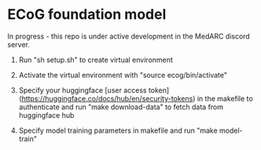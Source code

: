 # ECoG foundation model

In progress - this repo is under active development in the MedARC discord server. 

1. Run "sh setup.sh" to create virtual environment

2. Activate the virtual environment with "source ecog/bin/activate"

3. Specify your huggingface [user access token] (https://huggingface.co/docs/hub/en/security-tokens) in the makefile to authenticate and run "make download-data" to fetch data from huggingface hub 

4. Specify model training parameters in makefile and run "make model-train"
